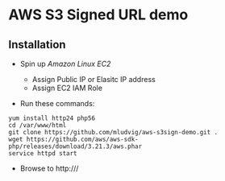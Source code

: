 AWS S3 Signed URL demo
======================

Installation
------------

* Spin up *Amazon Linux EC2*
  * Assign Public IP or Elasitc IP address
  * Assign EC2 IAM Role

* Run these commands:

```
yum install http24 php56
cd /var/www/html
git clone https://github.com/mludvig/aws-s3sign-demo.git .
wget https://github.com/aws/aws-sdk-php/releases/download/3.21.3/aws.phar
service httpd start
```

* Browse to http://<public-ip>/


